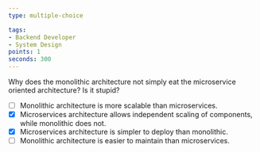 ```yaml
---
type: multiple-choice

tags:
- Backend Developer
- System Design
points: 1 
seconds: 300
---
```


Why does the monolithic architecture not simply eat the microservice oriented architecture? Is it stupid?

- [ ] Monolithic architecture is more scalable than microservices.
- [x] Microservices architecture allows independent scaling of components, while monolithic does not.
- [X] Microservices architecture is simpler to deploy than monolithic.
- [ ] Monolithic architecture is easier to maintain than microservices.
